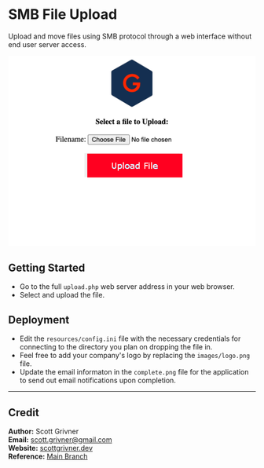 # SMB File Upload
Upload and move files using SMB protocol through a web interface without end user server access.

![Demo](./images/demo.png)

## Getting Started
- Go to the full ``upload.php`` web server address in your web browser.
- Select and upload the file.

## Deployment
- Edit the ``resources/config.ini`` file with the necessary credentials for connecting to the directory you plan on dropping the file in.
- Feel free to add your company's logo by replacing the ``images/logo.png`` file.
- Update the email informaton in the ``complete.png`` file for the application to send out email notifications upon completion.

-----

## Credit
**Author:** Scott Grivner <br>
**Email:** scott.grivner@gmail.com <br>
**Website:** [scottgrivner.dev](https://www.scottgriv.dev) <br>
**Reference:** [Main Branch](https://github.com/scottgriv/php-smb_file_upload_utility)
